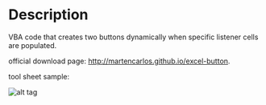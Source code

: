 Description
============

VBA code that creates two buttons dynamically when specific listener cells are populated.

official download page: http://martencarlos.github.io/excel-button.

tool sheet sample:

![alt tag](https://raw.github.com/martencarlos/excel-button/master/images/tools_sheet.PNG)
